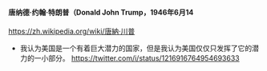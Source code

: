 #### 唐纳德·约翰·特朗普（Donald John Trump，1946年6月14
https://zh.wikipedia.org/wiki/唐納·川普
- 我认为美国是一个有着巨大潜力的国家，但是我认为美国仅仅只发挥了它的潜力的一小部分。
https://twitter.com/i/status/1216916764954693633
